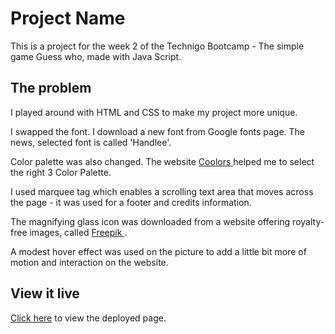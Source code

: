 # Project Name

This is a project for the week 2 of the Technigo Bootcamp - The simple game Guess who, made with Java Script. 


## The problem

I played around with HTML and CSS to make my project more unique.

I swapped the font. I download a new font from Google fonts page. The news, selected font is called 'Handlee'. 

Color palette was also changed. 
The website <a href="https://coolors.co/palettes/popular/3%20colors">Coolors </a> helped me to select the right 3 Color Palette. 

I used marquee tag which enables a scrolling text area that moves across the page - it was used for a footer and credits information.

The magnifying glass icon was downloaded from a website offering royalty-free images, called <a href="https://www.freepik.com/free-icon/blackhat_14502801.htm#query=detective%20icon&position=34&from_view=search&track=ais">Freepik </a>.

A modest hover effect was used on the picture to add a little bit more of motion and interaction on the website. 

## View it live
<a href=" ">Click here</a> to view the deployed page. 

